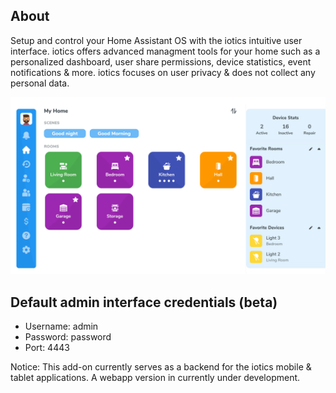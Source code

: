 ## About

Setup and control your Home Assistant OS with the iotics intuitive user interface. iotics offers advanced managment tools for your home such as a personalized dashboard, user share permissions, device statistics, event notifications & more. iotics focuses on user privacy & does not collect any personal data.

![iotics dashboard](https://github.com/iotics-live/iotics-Controller/blob/master/iotics/Images/screenshot-001.png?raw=true)

## Default admin interface credentials (beta)
- Username: admin
- Password: password
- Port: 4443

Notice: This add-on currently serves as a backend for the iotics mobile & tablet applications. A webapp version in currently under development.
